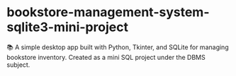 # bookstore-management-system-sqlite3-mini-project
📚 A simple desktop app built with Python, Tkinter, and SQLite for managing bookstore inventory. Created as a mini SQL project under the DBMS subject.
